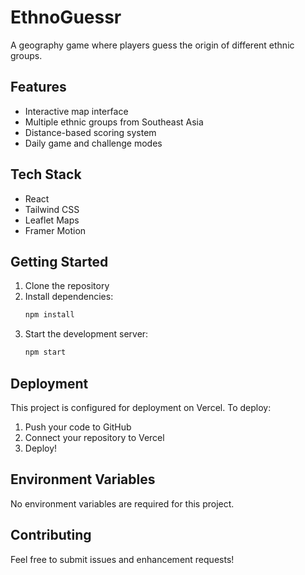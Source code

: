 # EthnoGuessr

A geography game where players guess the origin of different ethnic groups.

## Features

- Interactive map interface
- Multiple ethnic groups from Southeast Asia
- Distance-based scoring system
- Daily game and challenge modes

## Tech Stack

- React
- Tailwind CSS
- Leaflet Maps
- Framer Motion

## Getting Started

1. Clone the repository
2. Install dependencies:
   ```bash
   npm install
   ```
3. Start the development server:
   ```bash
   npm start
   ```

## Deployment

This project is configured for deployment on Vercel. To deploy:

1. Push your code to GitHub
2. Connect your repository to Vercel
3. Deploy!

## Environment Variables

No environment variables are required for this project.

## Contributing

Feel free to submit issues and enhancement requests!
